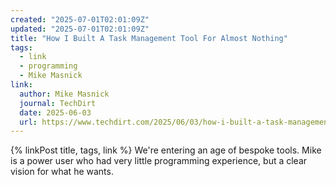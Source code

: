 ```yaml
---
created: "2025-07-01T02:01:09Z"
updated: "2025-07-01T02:01:09Z"
title: "How I Built A Task Management Tool For Almost Nothing"
tags:
  - link
  - programming
  - Mike Masnick
link:
  author: Mike Masnick
  journal: TechDirt
  date: 2025-06-03
  url: https://www.techdirt.com/2025/06/03/how-i-built-a-task-management-tool-for-almost-nothing/
---
```


{% linkPost title, tags, link %} We're entering an age of bespoke tools. Mike is a power user who had very little programming experience, but a clear vision for what he wants.
